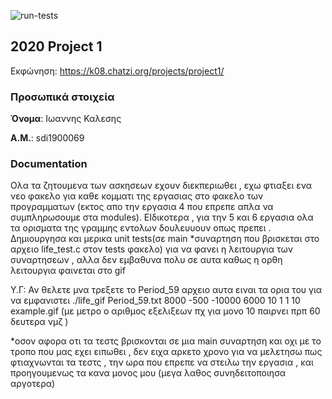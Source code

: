 ![run-tests](../../workflows/run-tests/badge.svg)

## 2020 Project 1

Εκφώνηση: https://k08.chatzi.org/projects/project1/


### Προσωπικά στοιχεία

__Όνομα__: Ιωαννης Καλεσης

__Α.Μ.__: sdi1900069


### Documentation

Ολα τα ζητουμενα των ασκησεων εχουν διεκπεριωθει , εχω φτιαξει ενα νεο φακελο για καθε κομματι της εργασιας στο φακελο των προγραμματων (εκτος απο την εργασια 4 που επρεπε απλα να συμπληρωσουμε στα modules). ΕΙδικοτερα , για την 5 και 6 εργασια ολα τα ορισματα της γραμμης εντολων δουλευυουν οπως πρεπει . Δημιουργησα και μερικα unit tests(σε main *συναρτηση που βρισκεται στο αρχειο life_test.c στον tests φακελο) για να φανει η λειτουργια των συναρτησεων , αλλα δεν εμβαθυνα πολυ σε αυτα καθως η ορθη λειτουργια φαινεται στο gif

Υ.Γ: Αν θελετε μνα τρεξετε το Period_59 αρχειο αυτα ειναι τα ορια του για να εμφανιστει
    ./life_gif Period_59.txt 8000 -500 -10000 6000 10 1 1 10 example.gif (με μετρο ο αριθμος εξελιξεων πχ για μονο 10 παιρνει πρπ 60 δευτερα νμζ )

*οσον αφορα οτι τα τεστς βρισκονται σε μια main συναρτηση και οχι με το τροπο που μας εχει ειπωθει , δεν ειχα αρκετο χρονο για να μελετησω πως φτιαχνωνται τα τεστς , την ωρα που επρεπε να στειλω την εργασια , και προηγουμενως τα κανα μονος μου (μεγα λαθος συνηδειτοποιησα αργοτερα)
